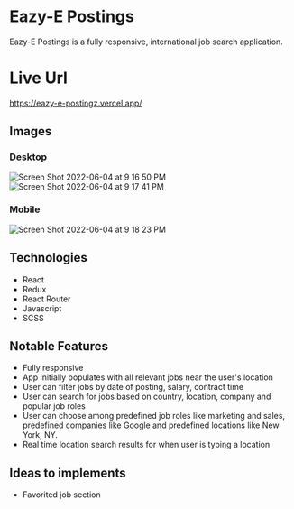# Eazy-E Postings

Eazy-E Postings is a fully responsive, international job search application.

# Live Url
https://eazy-e-postingz.vercel.app/

## Images
### Desktop
![Screen Shot 2022-06-04 at 9 16 50 PM](https://user-images.githubusercontent.com/72288176/172034854-e0a8485d-482d-44c3-b3f2-0b60dedb5bc6.png)
![Screen Shot 2022-06-04 at 9 17 41 PM](https://user-images.githubusercontent.com/72288176/172034855-6b713e6c-14de-4569-84f4-26664b91522a.png)
### Mobile
![Screen Shot 2022-06-04 at 9 18 23 PM](https://user-images.githubusercontent.com/72288176/172034856-1ed85b4f-592a-402a-b798-78890aaad0a6.png)

## Technologies
* React
* Redux
* React Router
* Javascript
* SCSS

## Notable Features
* Fully responsive
* App initially populates with all relevant jobs near the user's location
* User can filter jobs by date of posting, salary, contract time
* User can search for jobs based on country, location, company and popular job roles
* User can choose among predefined job roles like marketing and sales, predefined companies like Google and predefined locations like New York, NY.
* Real time location search results for when user is typing a location


## Ideas to implements
* Favorited job section
